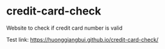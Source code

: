 # credit-card-check
Website to check if credit card number is valid

Test link: https://huonggiangbui.github.io/credit-card-check/
